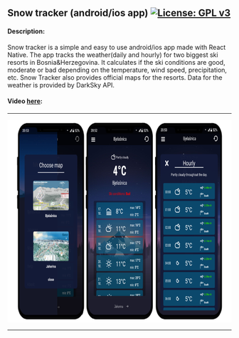 ## Snow tracker (android/ios app) [![License: GPL v3](https://img.shields.io/badge/License-GPLv3-blue.svg)](https://www.gnu.org/licenses/gpl-3.0)

#### Description:

Snow tracker is a simple and easy to use android/ios app made with React Native. The app tracks the weather(daily and hourly) for two biggest ski resorts in Bosnia&Herzegovina. It calculates if the ski conditions are good, moderate or bad depending on the temperature, wind speed, precipitation, etc. Snow Tracker also provides official maps for the resorts. Data for the weather is provided by DarkSky API.

#### Video <a href="https://player.vimeo.com/video/370155585" target="_blank">here</a>:

<hr/>

<img src="./app.png" width="800" height="455"/>

<hr/>
